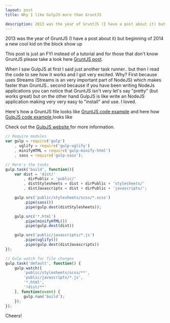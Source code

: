 ```yaml
---
layout: post
title: Why I like GulpJS more than GruntJS

description: 2013 was the year of GruntJS (I have a post about it) but beginning of 2014 a new cool kid on the block show up..
---
```


2013 was the year of GruntJS (I have a post about it) but beginning of 2014 a new cool kid on the block show up

This post is just an FYI instead of a tutorial and for those that don't know GruntJS please take a look here <a href="/articles/2013-06-01-introduction-to-task-runner-gruntjs/" target="_blank" title="GruntJS">GruntJS post</a>.

When I saw GulpJS at first I said just another task runner.. but then I read the code to see how it works and I got very excited. Why?
First because uses Streams (Streams is an very important part of NodeJS) which makes faster than GruntJS.. second because if you have been writing NodeJs applications you can notice that GruntJS isn't very let's say "pretty" (but works great) but on the other hand GulpJS is like write an NodeJS application making very very easy to "install" and use. I loved.

Here's how a GruntJS file looks like <a href="https://github.com/weblancaster/blog-examples/blob/master/GruntJS-app" target="_blank" title="GruntJS">GruntJS code example</a> and here how <a href="https://github.com/weblancaster/blog-examples/tree/master/gulpjs-example" target="_blank" title="GulpJS">GulpJS code example </a> looks like

Check out the <a href="https://gulpjs.com" target="_blank" title="GulpJS website"> GulpJS website </a> for more information.

```javascript
// Require modules
var gulp = require('gulp')
    , uglify = require('gulp-uglify')
    , minifyHTML = require('gulp-minify-html')
    , sass = require('gulp-sass');

// Here's the tasks
gulp.task('build', function(){
    var dist = 'dist/'
        , dirPublic = 'public/'
        , distStylesheets = dist + dirPublic + 'stylesheets/'
        , distJavascripts = dist + dirPublic + 'javascripts/';

    gulp.src('public/stylesheets/scss/*.scss')
        .pipe(sass())
        .pipe(gulp.dest(distStylesheets));

    gulp.src('*.html')
        .pipe(minifyHTML())
        .pipe(gulp.dest(dist))

    gulp.src('public/javascripts/*.js')
        .pipe(uglify())
        .pipe(gulp.dest(distJavascripts))
});

// Gulp watch for file changes
gulp.task('default', function() {
    gulp.watch([
        'public/stylesheets/scss/**',
        'public/javascripts/*.js',
        '*.html',
        '!dist/**'
    ], function(event) {
        gulp.run('build');
    });
});
```

Cheers!